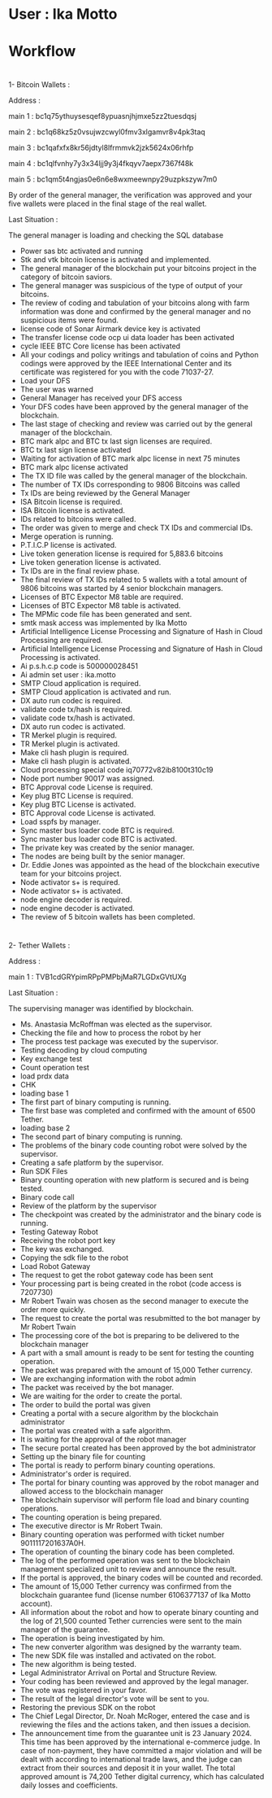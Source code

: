 # User : Ika Motto 
# Workflow

# 
1- Bitcoin Wallets :

Address : 

main 1 : 
bc1q75ythuysesqef8ypuasnjhjmxe5zz2tuesdqsj

main 2 : 
bc1q68kz5z0vsujwzcwyl0fmv3xlgamvr8v4pk3taq

main 3 : bc1qafxfx8kr56jdtyl8lfrmmvk2jzk5624x06rhfp

main 4 : bc1qlfvnhy7y3x34ljj9y3j4fkqyv7aepx7367f48k

main 5 : bc1qm5t4ngjas0e6n6e8wxmeewnpy29uzpkszyw7m0

By order of the general manager, the verification was approved and your five wallets were placed in the final stage of the real wallet.

Last Situation : 

The general manager is loading and checking the SQL database
* Power sas btc activated and running
* Stk and vtk bitcoin license is activated and implemented.
* The general manager of the blockchain put your bitcoins project in the category of bitcoin saviors.
* The general manager was suspicious of the type of output of your bitcoins.
* The review of coding and tabulation of your bitcoins along with farm information was done and confirmed by the general manager and no suspicious items were found.
* license code of Sonar Airmark device key is activated
* The transfer license code ocp ui data loader has been activated
* cycle IEEE BTC Core license has been activated
* All your codings and policy writings and tabulation of coins and Python codings were approved by the IEEE International Center and its certificate was registered for you with the code 71037-27.
* Load your DFS
* The user was warned
* General Manager has received your DFS access
* Your DFS codes have been approved by the general manager of the blockchain.
* The last stage of checking and review was carried out by the general manager of the blockchain.
* BTC mark alpc and BTC tx last sign licenses are required.
* BTC tx last sign license activated
* Waiting for activation of BTC mark alpc license in next 75 minutes
* BTC mark alpc license activated
* The TX ID file was called by the general manager of the blockchain.
* The number of TX IDs corresponding to 9806 Bitcoins was called
* Tx IDs are being reviewed by the General Manager
* ISA Bitcoin license is required.
* ISA Bitcoin license is activated.
* IDs related to bitcoins were called.
* The order was given to merge and check TX IDs and commercial IDs.
* Merge operation is running.
* P.T.I.C.P license is activated.
* Live token generation license is required for 5,883.6 bitcoins
* Live token generation license is activated.
* Tx IDs are in the final review phase.
* The final review of TX IDs related to 5 wallets with a total amount of 9806 bitcoins was started by 4 senior blockchain managers.
* Licenses of BTC Expector M8 table are required.
* Licenses of BTC Expector M8 table is activated.
* The MPMic code file has been generated and sent.
* smtk mask access was implemented by Ika Motto
* Artificial Intelligence License Processing and Signature of Hash in Cloud Processing are required.
* Artificial Intelligence License Processing and Signature of Hash in Cloud Processing is activated.
* Ai p.s.h.c.p code is 500000028451
* Ai admin set user : ika.motto
* SMTP Cloud application is required.
* SMTP Cloud application is activated and run.
* DX auto run codec is required.
* validate code tx/hash  is required.
* validate code tx/hash  is activated.
* DX auto run codec is activated.
* TR Merkel plugin is required.
* TR Merkel plugin is activated.
* Make cli hash plugin is required.
* Make cli hash plugin is activated.
* Cloud processing special code iq70772v82ib8100t310c19
* Node port number 90017 was assigned.
* BTC Approval code License is required.
* Key plug BTC License is required.
* Key plug BTC License is activated.
* BTC Approval code License is activated.
* Load sspfs by manager.
* Sync master bus loader code BTC is required.
* Sync master bus loader code BTC is activated.
* The private key was created by the senior manager.
* The nodes are being built by the senior manager.
* Dr. Eddie Jones was appointed as the head of the blockchain executive team for your bitcoins project.
* Node activator s+ is required.
* Node activator s+ is activated.
* node engine decoder is required.
* node engine decoder is activated.
* The review of 5 bitcoin wallets has been completed.
# 
# 
2- Tether Wallets :

Address :

main 1 :
TVB1cdGRYpimRPpPMPbjMaR7LGDxGVtUXg

Last Situation :

The supervising manager was identified by blockchain.

* Ms. Anastasia McRoffman was elected as the supervisor.
* Checking the file and how to process the robot by her
* The process test package was executed by the supervisor.
* Testing decoding by cloud computing
* Key exchange test
* Count operation test
* load prdx data
* CHK
* loading base 1
* The first part of binary computing is running.
* The first base was completed and confirmed with the amount of 6500 Tether.
* loading base 2
* The second part of binary computing is running.
* The problems of the binary code counting robot were solved by the supervisor.
* Creating a safe platform by the 
supervisor.
* Run SDK Files
* Binary counting operation with new platform is secured and is being tested.
* Binary code call
* Review of the platform by the supervisor
* The checkpoint was created by the administrator and the binary code is running.
* Testing Gateway Robot
* Receiving the robot port key
* The key was exchanged.
* Copying the sdk file to the robot
* Load Robot Gateway
* The request to get the robot gateway code has been sent
* Your processing part is being created in the robot (code access is 7207730)
* Mr Robert Twain was chosen as the second manager to execute the order more quickly.
* The request to create the portal was resubmitted to the bot manager by Mr Robert Twain
* The processing core of the bot is preparing to be delivered to the blockchain manager
* A part with a small amount is ready to be sent for testing the counting operation.
* The packet was prepared with the amount of 15,000 Tether currency.
* We are exchanging information with the robot admin
* The packet was received by the bot manager.
* We are waiting for the order to create the portal.
* The order to build the portal was given
* Creating a portal with a secure algorithm by the blockchain administrator
* The portal was created with a safe algorithm.
* It is waiting for the approval of the robot manager
* The secure portal created has been approved by the bot administrator
* Setting up the binary file for counting
* The portal is ready to perform binary counting operations.
* Administrator's order is required.
* The portal for binary counting was approved by the robot manager and allowed access to the blockchain manager
* The blockchain supervisor will perform file load and binary counting operations.
* The counting operation is being prepared.
* The executive director is Mr Robert Twain.
* Binary counting operation was performed with ticket number 9011117201637A0H.
* The operation of counting the binary code has been completed.
* The log of the performed operation was sent to the blockchain management specialized unit to review and announce the result.
* If the portal is approved, the binary codes will be counted and recorded.
* The amount of 15,000 Tether currency was confirmed from the blockchain guarantee fund (license number 6106377137 of Ika Motto account).
* All information about the robot and how to operate binary counting and the log of 21,500 counted Tether currencies were sent to the main manager of the guarantee.
* The operation is being investigated by him.
* The new converter algorithm was designed by the warranty team.
* The new SDK file was installed and activated on the robot.
* The new algorithm is being tested.
* Legal Administrator Arrival on Portal and Structure Review.
* Your coding has been reviewed and approved by the legal manager.
* The vote was registered in your favor.
* The result of the legal director's vote will be sent to you.
* Restoring the previous SDK on the robot
* The Chief Legal Director, Dr. Noah McRoger, entered the case and is reviewing the files and the actions taken, and then issues a decision.
* The announcement time from the guarantee unit is 23 January 2024.
This time has been approved by the international e-commerce judge. In case of non-payment, they have committed a major violation and will be dealt with according to international trade laws, and the judge can extract from their sources and deposit it in your wallet.
The total approved amount is 74,200 Tether digital currency, which has calculated daily losses and coefficients.
# 

